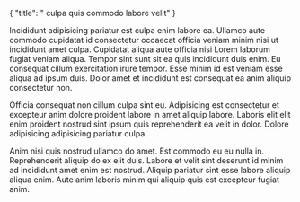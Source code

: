{
  "title": " culpa quis commodo labore velit"
}

Incididunt adipisicing pariatur est culpa enim labore ea. Ullamco aute commodo cupidatat id consectetur occaecat officia veniam minim nisi ut incididunt amet culpa. Cupidatat aliqua aute officia nisi Lorem laborum fugiat veniam aliqua. Tempor sint sunt sit ea quis incididunt duis enim. Eu consequat cillum exercitation irure tempor. Esse minim id est veniam esse aliqua ad ipsum duis. Dolor amet et incididunt est consequat ea anim aliquip consectetur non.

Officia consequat non cillum culpa sint eu. Adipisicing est consectetur et excepteur anim dolore proident labore in amet aliquip labore. Laboris elit elit enim proident nostrud sint ipsum quis reprehenderit ea velit in dolor. Dolore adipisicing adipisicing pariatur culpa.

Anim nisi quis nostrud ullamco do amet. Est commodo eu eu nulla in. Reprehenderit aliquip do ex elit duis. Labore et velit sint deserunt id minim ad incididunt amet enim est nostrud. Aliquip pariatur sint esse labore aliquip aliqua enim. Aute anim laboris minim qui aliquip quis est excepteur fugiat anim.